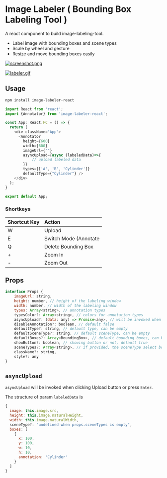 # Image Labeler ( Bounding Box Labeling Tool )

A react component to build image-labeling-tool.

- Label image with bounding boxes and scene types
- Scale by wheel and gesture
- Resize and move bounding boxes easily

[![screenshot.png](https://i.postimg.cc/cJrdb8Sx/screenshot.png)](https://postimg.cc/t1G01JJw)

[![labeler.gif](https://i.postimg.cc/L4rMYRxQ/labeler.gif)](https://postimg.cc/F1g6wt50)

## Usage

```bash
npm install image-labeler-react
```

```js
import React from 'react';
import {Annotator} from 'image-labeler-react';

const App: React.FC = () => {
  return (
    <div className="App">
      <Annotator 
        height={600} 
        width={600} 
        imageUrl={""} 
        asyncUpload={async (labeledData)=>{
            // upload labeled data
        }} 
        types={['A', 'B', 'Cylinder']}
        defaultType={"Cylinder"} />
    </div>
  );
}

export default App;
```

### Shortkeys

|Shortcut Key| Action|
|:-----------|:------|
|   W    |  Upload  |
|   E    |  Switch Mode (Annotate|Move)  |
|   Q    |  Delete Bounding Box  |
|   +    |  Zoom In  |
|   -    |  Zoom Out  |


## Props

```javascript
interface Props {
    imageUrl: string,
    height: number, // height of the labeling window
    width: number, // width of the labeling window
    types: Array<string>, // annotation types
    typesColor?: Array<string>, // colors for annotation types
    asyncUpload?: (data: any) => Promise<any>, // will be invoked when uploading. you can switch to next image in this callback
    disableAnnotation?: boolean, // default false
    defaultType?: string, // default type, can be empty
    defaultSceneType?: string, // default sceneType, can be empty
    defaultBoxes?: Array<BoundingBox>, // default bounding boxes, can be empty
    showButton?: boolean, // showing button or not, default true
    sceneTypes?: Array<string>, // if provided, the sceneType select box will show up
    className?: string,
    style?: any
}
```

## `asyncUpload`

`asyncUpload` will be invoked when clicking Upload button or press `Enter`. 

The structure of param `labeledData` is

```js
{
  image: this.image.src,
  height: this.image.naturalHeight,
  width: this.image.naturalWidth,
  sceneType?: "undefined when props.sceneTypes is empty",
  boxes: [
    {
      x: 100,
      y: 100,
      w: 10,
      h: 10,
      annotation: 'Cylinder'
    }
  ]
}
```


